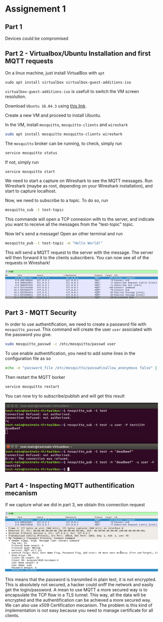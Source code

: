 # Assignement 1
## Part 1

Devices could be compromised

## Part 2 - Virtualbox/Ubuntu Installation and first MQTT requests
On a linux machine, just install VirtualBox with `apt`
```
sudo apt install virtualbox virtualbox-guest-additions-iso
```
`virtualbox-guest-additions-iso` is usefull to switch the VM screen resolution.

Download `Ubuntu 16.04.3` using [this link](http://old-releases.ubuntu.com/releases/16.04.3/ubuntu-16.04.3-desktop-amd64.iso).

Create a new VM and proceed to install Ubuntu.

In the VM, install `mosquitto`, `mosquitto-clients` and `wireshark`
```bash
sudo apt install mosquitto mosquitto-clients wireshark
```
The `mosquitto` broker can be running, to check, simply run 
```bash
service mosquitto status
```
If not, simply run 
```bash
service mosquitto start
```
We need to start a capture on Wireshark to see the MQTT messages. Run Wireshark (maybe as root, depending on your Wireshark installation), and start to capture localhost.

Now, we need to subscribe to a topic. To do so, run
```bash
mosquitto_sub -t test-topic
```
This commande will open a TCP connexion with to the server, and indicate you want to receive all the messages from the "test-topic" topic.

Now let's send a message! Open an other terminal and run
```bash
mosquitto_pub -t test-topic -m "Hello World!"
```
This will send a MQTT request to the server with the message. The server will then forward it to the clients subscribers.
You can now see all of the requests in Wireshark!

![wireshark1](img/wireshark1.png)

## Part 3 - MQTT Security
In order to use authentification, we need to create a password file with `mosquitto_passwd`. This command will create the user `user` assiciated with the password you give.
```bash
sudo mosquitto_passwd -c /etc/mosquitto/passwd user
```
To use enable authentification, you need to add some lines in the configuration file as so
```bash
echo -e "password_file /etc/mosquitto/passwd\nallow_anonymous false" | sudo tee /etc/mosquitto/conf.d/passwd.conf"
```
Then restart the MQTT borker
```bash
service mosquitto restart
```
You can now try to subscribe/publish and will get this result 

![auth_fail_and_not](img/auth_fail_and_not.png)

## Part 4 - Inspecting MQTT authentification mecanism
 If we capture what we did in part 3, we obtain this connection request

  ![wireshark_password](img/wireshark_password.png)

  This means that the password is transmited in plain text, it is not encrypted. This is absolutely not secured, a hacker could sniff the network and easily get the login/password. A mean to use MQTT a more secured way is to encapsulate the TCP flow in a TLS tunnel. This way, all the data will be encrypted and the authentification can be achieved a more secured way. We can also use x509 Certification mecanism. The problem is this kind of implementation is not easy because you need to manage certificate for all clients.
